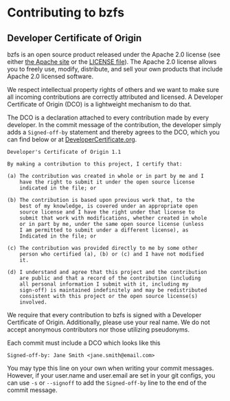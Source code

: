 # Contributing to bzfs

## Developer Certificate of Origin

bzfs is an open source product released under the Apache 2.0 license (see either
[the Apache site](https://www.apache.org/licenses/LICENSE-2.0) or the [LICENSE file](./LICENSE)). The Apache 2.0 license
allows you to freely use, modify, distribute, and sell your own products that include Apache 2.0 licensed software.

We respect intellectual property rights of others and we want to make sure all incoming contributions are correctly
attributed and licensed. A Developer Certificate of Origin (DCO) is a lightweight mechanism to do that.

The DCO is a declaration attached to every contribution made by every developer. In the commit message of the
contribution, the developer simply adds a `Signed-off-by` statement and thereby agrees to the DCO, which you can find
below or at [DeveloperCertificate.org](http://developercertificate.org/).

```
Developer's Certificate of Origin 1.1

By making a contribution to this project, I certify that:

(a) The contribution was created in whole or in part by me and I
    have the right to submit it under the open source license
    indicated in the file; or

(b) The contribution is based upon previous work that, to the
    best of my knowledge, is covered under an appropriate open
    source license and I have the right under that license to
    submit that work with modifications, whether created in whole
    or in part by me, under the same open source license (unless
    I am permitted to submit under a different license), as
    Indicated in the file; or

(c) The contribution was provided directly to me by some other
    person who certified (a), (b) or (c) and I have not modified
    it.

(d) I understand and agree that this project and the contribution
    are public and that a record of the contribution (including
    all personal information I submit with it, including my
    sign-off) is maintained indefinitely and may be redistributed
    consistent with this project or the open source license(s)
    involved.
```

We require that every contribution to bzfs is signed with a Developer Certificate of Origin. Additionally, please use
your real name. We do not accept anonymous contributors nor those utilizing pseudonyms.

Each commit must include a DCO which looks like this

```
Signed-off-by: Jane Smith <jane.smith@email.com>
```

You may type this line on your own when writing your commit messages. However, if your user.name and user.email are set
in your git configs, you can use `-s` or `--signoff` to add the `Signed-off-by` line to the end of the commit message.
